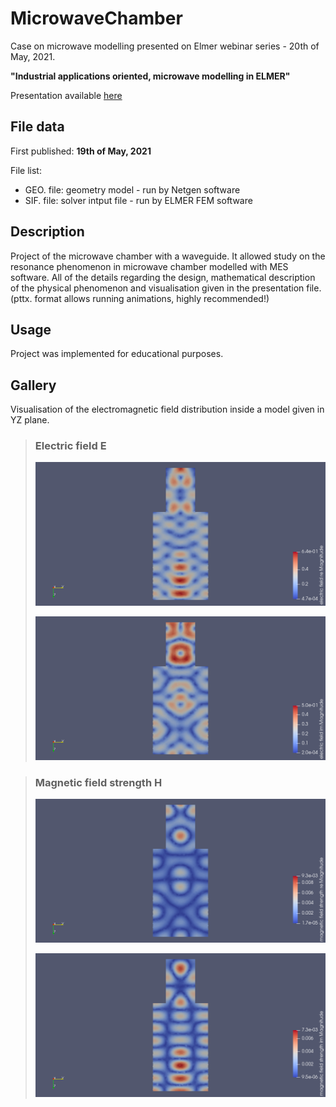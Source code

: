 # MicrowaveChamber

Case on microwave modelling presented on Elmer webinar series - 20th of May, 2021.

**"Industrial applications oriented, microwave modelling in ELMER"**

Presentation available [here](https://www.nic.funet.fi/pub/sci/physics/elmer/webinar/)

## File data

First published: **19th of May, 2021**

File list:
- GEO. file: geometry model - run by Netgen software
- SIF. file: solver intput file - run by ELMER FEM software

## Description

Project of the microwave chamber with a waveguide. It allowed study on the resonance phenomenon in microwave chamber modelled with MES software. All of the details regarding the design, mathematical description of the physical phenomenon and visualisation given in the presentation file. (pttx. format allows running animations, highly recommended!)

## Usage

Project was implemented for educational purposes.

## Gallery

Visualisation of the electromagnetic field distribution inside a model given in YZ plane.

> ### Electric field E
>
> ![Electric field vector distribution, real part](/img/Org_E_field_re_YZ.png)
>
> ![Electric field vector distribution, imaginary part](/img/ORG_E_field_im_YZ.png)

> ### Magnetic field strength H
>
> ![Magnetic field strength distribution, real part](/img/ORG_M_field_re_YZ.png)
>
> ![Magnetic field strength distribution, imaginary part](/img/ORG_M_field_im_YZ.png)


